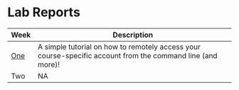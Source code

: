 # Lab Reports 
| Week      | Description |
| ----------- | ----------- |
| [One](lab-reports/week1-lab-report.md)      | A simple tutorial on how to remotely access your <br> course-specific account from the command line (and more)! |
| Two  |    NA     |
